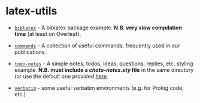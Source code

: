 # latex-utils

- [`biblatex`](biblatex.tex) - A biblatex package example. **N.B. very slow compilation time** (at least on Overleaf).

- [`commands`](commands.tex) - A collection of useful commands, frequently used in our publications.

- [`todo-notes`](todo-notes.tex) - A simple notes, todos, ideas, questions, replies, etc. styling example. **N.B. must include a _chato-notes.sty_ file** in the same directory (or use the default one provided [here](chato-notes.sty).

- [`verbatim`](verbatim.tex) - some useful verbatim environments (e.g. for Prolog code, etc.)
